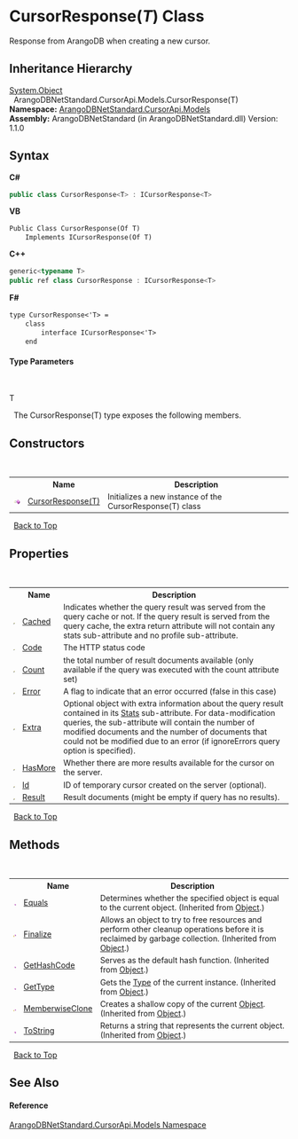 # CursorResponse(*T*) Class
 

Response from ArangoDB when creating a new cursor.


## Inheritance Hierarchy
<a href="https://docs.microsoft.com/dotnet/api/system.object" target="_blank" rel="noopener noreferrer">System.Object</a><br />&nbsp;&nbsp;ArangoDBNetStandard.CursorApi.Models.CursorResponse(T)<br />
**Namespace:**&nbsp;<a href="35799343-7a53-6c3b-95d1-21ff990d1b8b">ArangoDBNetStandard.CursorApi.Models</a><br />**Assembly:**&nbsp;ArangoDBNetStandard (in ArangoDBNetStandard.dll) Version: 1.1.0

## Syntax

**C#**<br />
``` C#
public class CursorResponse<T> : ICursorResponse<T>

```

**VB**<br />
``` VB
Public Class CursorResponse(Of T)
	Implements ICursorResponse(Of T)
```

**C++**<br />
``` C++
generic<typename T>
public ref class CursorResponse : ICursorResponse<T>
```

**F#**<br />
``` F#
type CursorResponse<'T> =  
    class
        interface ICursorResponse<'T>
    end
```


#### Type Parameters
&nbsp;<dl><dt>T</dt><dd /></dl>&nbsp;
The CursorResponse(T) type exposes the following members.


## Constructors
&nbsp;<table><tr><th></th><th>Name</th><th>Description</th></tr><tr><td>![Public method](media/pubmethod.gif "Public method")</td><td><a href="557b0f4b-7df7-986b-2a9b-0f3ac0da4b1d">CursorResponse(T)</a></td><td>
Initializes a new instance of the CursorResponse(T) class</td></tr></table>&nbsp;
<a href="#cursorresponse(*t*)-class">Back to Top</a>

## Properties
&nbsp;<table><tr><th></th><th>Name</th><th>Description</th></tr><tr><td>![Public property](media/pubproperty.gif "Public property")</td><td><a href="06dbcb70-08b5-3f16-8364-e43354d2bb08">Cached</a></td><td>
Indicates whether the query result was served from the query cache or not. If the query result is served from the query cache, the extra return attribute will not contain any stats sub-attribute and no profile sub-attribute.</td></tr><tr><td>![Public property](media/pubproperty.gif "Public property")</td><td><a href="51f309cc-db71-8dc5-470b-5cb15d74ad25">Code</a></td><td>
The HTTP status code</td></tr><tr><td>![Public property](media/pubproperty.gif "Public property")</td><td><a href="8039643f-d97a-432a-8e9a-9616d3af5069">Count</a></td><td>
the total number of result documents available (only available if the query was executed with the count attribute set)</td></tr><tr><td>![Public property](media/pubproperty.gif "Public property")</td><td><a href="fbd08891-039c-253f-0525-1efa33f0b7d2">Error</a></td><td>
A flag to indicate that an error occurred (false in this case)</td></tr><tr><td>![Public property](media/pubproperty.gif "Public property")</td><td><a href="789d7b37-c953-8e13-c719-5ec5aaeda4cd">Extra</a></td><td>
Optional object with extra information about the query result contained in its <a href="b07ee042-6d60-9316-1176-8ca8cb484239">Stats</a> sub-attribute. For data-modification queries, the sub-attribute will contain the number of modified documents and the number of documents that could not be modified due to an error (if ignoreErrors query option is specified).</td></tr><tr><td>![Public property](media/pubproperty.gif "Public property")</td><td><a href="8de3cf77-7d52-c570-58e4-51415e667f50">HasMore</a></td><td>
Whether there are more results available for the cursor on the server.</td></tr><tr><td>![Public property](media/pubproperty.gif "Public property")</td><td><a href="f3423bb2-3072-ee63-da67-c97c332772a6">Id</a></td><td>
ID of temporary cursor created on the server (optional).</td></tr><tr><td>![Public property](media/pubproperty.gif "Public property")</td><td><a href="c9324204-ce80-57f5-9bf8-5adf5dc44d18">Result</a></td><td>
Result documents (might be empty if query has no results).</td></tr></table>&nbsp;
<a href="#cursorresponse(*t*)-class">Back to Top</a>

## Methods
&nbsp;<table><tr><th></th><th>Name</th><th>Description</th></tr><tr><td>![Public method](media/pubmethod.gif "Public method")</td><td><a href="https://docs.microsoft.com/dotnet/api/system.object.equals#system-object-equals(system-object)" target="_blank" rel="noopener noreferrer">Equals</a></td><td>
Determines whether the specified object is equal to the current object.
 (Inherited from <a href="https://docs.microsoft.com/dotnet/api/system.object" target="_blank" rel="noopener noreferrer">Object</a>.)</td></tr><tr><td>![Protected method](media/protmethod.gif "Protected method")</td><td><a href="https://docs.microsoft.com/dotnet/api/system.object.finalize#system-object-finalize" target="_blank" rel="noopener noreferrer">Finalize</a></td><td>
Allows an object to try to free resources and perform other cleanup operations before it is reclaimed by garbage collection.
 (Inherited from <a href="https://docs.microsoft.com/dotnet/api/system.object" target="_blank" rel="noopener noreferrer">Object</a>.)</td></tr><tr><td>![Public method](media/pubmethod.gif "Public method")</td><td><a href="https://docs.microsoft.com/dotnet/api/system.object.gethashcode#system-object-gethashcode" target="_blank" rel="noopener noreferrer">GetHashCode</a></td><td>
Serves as the default hash function.
 (Inherited from <a href="https://docs.microsoft.com/dotnet/api/system.object" target="_blank" rel="noopener noreferrer">Object</a>.)</td></tr><tr><td>![Public method](media/pubmethod.gif "Public method")</td><td><a href="https://docs.microsoft.com/dotnet/api/system.object.gettype#system-object-gettype" target="_blank" rel="noopener noreferrer">GetType</a></td><td>
Gets the <a href="https://docs.microsoft.com/dotnet/api/system.type" target="_blank" rel="noopener noreferrer">Type</a> of the current instance.
 (Inherited from <a href="https://docs.microsoft.com/dotnet/api/system.object" target="_blank" rel="noopener noreferrer">Object</a>.)</td></tr><tr><td>![Protected method](media/protmethod.gif "Protected method")</td><td><a href="https://docs.microsoft.com/dotnet/api/system.object.memberwiseclone#system-object-memberwiseclone" target="_blank" rel="noopener noreferrer">MemberwiseClone</a></td><td>
Creates a shallow copy of the current <a href="https://docs.microsoft.com/dotnet/api/system.object" target="_blank" rel="noopener noreferrer">Object</a>.
 (Inherited from <a href="https://docs.microsoft.com/dotnet/api/system.object" target="_blank" rel="noopener noreferrer">Object</a>.)</td></tr><tr><td>![Public method](media/pubmethod.gif "Public method")</td><td><a href="https://docs.microsoft.com/dotnet/api/system.object.tostring#system-object-tostring" target="_blank" rel="noopener noreferrer">ToString</a></td><td>
Returns a string that represents the current object.
 (Inherited from <a href="https://docs.microsoft.com/dotnet/api/system.object" target="_blank" rel="noopener noreferrer">Object</a>.)</td></tr></table>&nbsp;
<a href="#cursorresponse(*t*)-class">Back to Top</a>

## See Also


#### Reference
<a href="35799343-7a53-6c3b-95d1-21ff990d1b8b">ArangoDBNetStandard.CursorApi.Models Namespace</a><br />